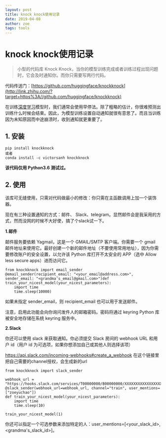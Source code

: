 ```yaml
---
layout: post
title: knock knock使用记录
date: 2019-04-08
author: zoe
tags: tools
---
```


# knock knock使用记录

> 小型的代码库 Knock Knock，当你的模型训练完成或者训练过程出现问题时，它会及时通知你。而你只需要写两行代码。

代码传送门：[https://github.com/huggingface/knockknock](http://link.zhihu.com/?target=https%3A//github.com/huggingface/knockknock)

在训练[深度学习](http://link.zhihu.com/?target=https%3A//mp.weixin.qq.com/s%3F__biz%3DMzA3MzI4MjgzMw%3D%3D%26mid%3D2650759544%26idx%3D3%26sn%3D0a669b690183b954118da0158881effd%26chksm%3D871aa506b06d2c10159e8e251cc56b7dcb5a940cec77ea7e0c00488498fc83a1ba47a6fd8bc9%26token%3D991947199%26lang%3Dzh_CN)模型时，我们通常会使用早停法。除了粗略的估计，你很难预测出训练什么时候会结束。因此，为模型训练设置自动通知就很有意思了。而且当训练因为未知原因而中途崩溃时，收到通知就更重要了。

## 1. 安装

```Shell
pip install knockknock
或者
conda install -c victorsanh knockknock
```

**该代码仅用 Python3.6 测试过。**

## 2. 使用

该库可无缝使用，只需对代码做最小的修改：你只需在主函数调用上加一个装饰器。

现在有三种设置通知的方式：邮件、 Slack、telegram。显然邮件会是我采用的方式，然而没网的时候不大好使，搞了个slack试一下。

**1.邮件**

邮件服务要依赖 Yagmail，这是一个 GMAIL/SMTP 客户端。你需要一个 gmail 邮件地址来使用它。最好创建一个新的邮件地址（不要使用常用地址），因为你需要修改账户的安全设置，以允许该 Python 库打开不太安全的 APP（选中 Allow less secure apps）进而访问它。

```Shell
from knockknock import email_sender
@email_sender(recipient_email: "<your_email@address.com>", sender_email: "<grandma's_email@gmail.com>")def train_your_nicest_model(your_nicest_parameters):
    import time
    time.sleep(10000)
```

如果未指定 sender_email，则 recipient_email 也可以用于发送邮件。

注意，启用此功能会向你询问发件人的邮箱密码。密码将通过 keyring Python 库被安全地存储在系统 keyring 服务中。

**2.Slack**

你还可以使用 slack 来获取通知。你必须提交 Slack 房间的 webhook URL 和用户 id（用户 id 为可选项，如果你想添加自己或其他人则选择该项）

https://api.slack.com/incoming-webhooks#create_a_webhook 在这个链接里把自己需要的channel授权，会生成新的url

```Shell
from knockknock import slack_sender

webhook_url = "https://hooks.slack.com/services/T00000000/B00000000/XXXXXXXXXXXXXXXXXXXXXXXX"
@slack_sender(webhook_url=webhook_url, channel="train", user_mentions=["zoeyuchao"])
def train_your_nicest_model(your_nicest_parameters):
    import time
    time.sleep(10)
    
train_your_nicest_model(1)
```

你还可以指定一个可选参数来添加特定的人：user_mentions=[<your_slack_id>, <grandma's_slack_id>]。